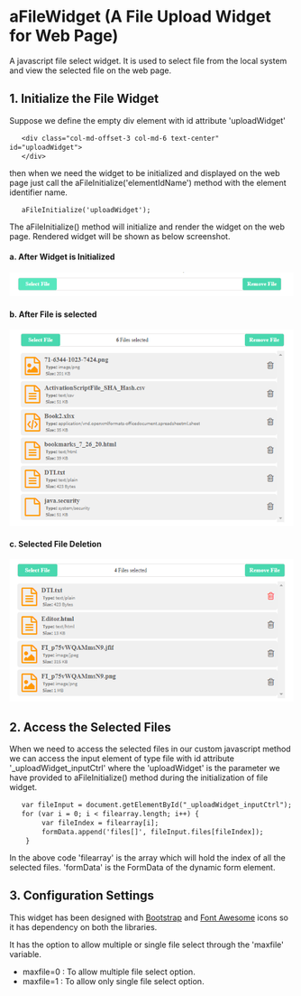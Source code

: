 # aFileWidget (A File Upload Widget for Web Page) 
A javascript file select widget. It is used to select file from the local system and view the selected file on the web page.

## 1. Initialize the File Widget

Suppose we define the empty div element with id attribute 'uploadWidget'

```shell
   <div class="col-md-offset-3 col-md-6 text-center" id="uploadWidget"> 
   </div>
```

then when we need the widget to be initialized and displayed on the web page just call the aFileInitialize('elementIdName') method with the element identifier name.

```shell
   aFileInitialize('uploadWidget');
```

The aFileInitialize() method will initialize and render the widget on the web page. 
Rendered widget will be shown as below screenshot.


#### a. After Widget is Initialized
![Widget Initialization](https://github.com/ankurkmaurya/aFileWidget/blob/main/Screenshot/Widget%20Initialization.PNG)

#### b. After File is selected
![Widget Initialization](https://github.com/ankurkmaurya/aFileWidget/blob/main/Screenshot/Widget%20File%20Selection.PNG)

#### c. Selected File Deletion
![Widget Initialization](https://github.com/ankurkmaurya/aFileWidget/blob/main/Screenshot/Widget%20File%20Deletion.PNG)


## 2. Access the Selected Files

When we need to access the selected files in our custom javascript method we can access the input element of type file with 
id attribute '_uploadWidget_inputCtrl' where the 'uploadWidget' is the parameter we have provided to aFileInitialize() method
during the initialization of file widget.

```shell
   var fileInput = document.getElementById("_uploadWidget_inputCtrl");
   for (var i = 0; i < filearray.length; i++) {
        var fileIndex = filearray[i];
        formData.append('files[]', fileInput.files[fileIndex]);
    }
```
In the above code 'filearray' is the array which will hold the index of all the selected files.
'formData' is the FormData of the dynamic form element.


## 3. Configuration Settings

This widget has been designed with [Bootstrap](https://getbootstrap.com) and [Font Awesome](https://fontawesome.com) icons so it has dependency on both the libraries.

It has the option to allow multiple or single file select through the 'maxfile' variable.
<ul>
<li>maxfile=0 : To allow multiple file select option.</li>
<li>maxfile=1 : To allow only single file select option.</li>
</ul>



